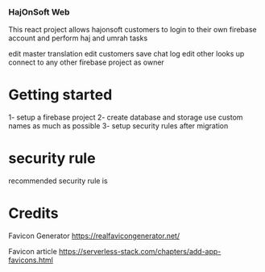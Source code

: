 ### HajOnSoft Web

This react project allows hajonsoft customers to login to their own firebase account and perform haj and umrah tasks

edit master translation 
edit customers 
save chat log
edit other looks up 
connect to any other firebase project as owner

# Getting started 

1- setup a firebase project 
2- create database and storage use custom names as much as possible
3- setup security rules after migration 

# security rule 
recommended security rule is 



# Credits

Favicon Generator https://realfavicongenerator.net/

Favicon article https://serverless-stack.com/chapters/add-app-favicons.html
